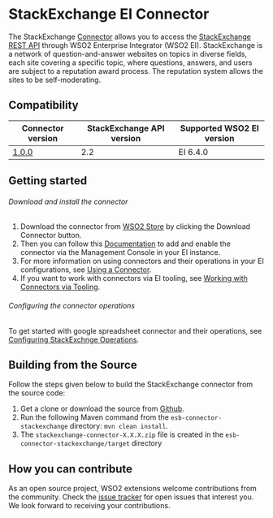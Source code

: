# StackExchange EI Connector

The StackExchange [Connector](https://docs.wso2.com/display/EI640/Working+with+Connectors) allows you to access the [StackExchange REST API](https://api.stackexchange.com/docs) 
through WSO2 Enterprise Integrator (WSO2 EI). StackExchange is a network of question-and-answer websites on topics in 
diverse fields, each site covering a specific topic, where questions, answers, and users are subject to a reputation 
award process. The reputation system allows the sites to be self-moderating.

## Compatibility

| Connector version | StackExchange API version | Supported WSO2 EI version |
| ------------- | ------------- | ------------- |
| [1.0.0](https://github.com/wso2-extensions/esb-connector-stackexchange/tree/org.wso2.carbon.connector.stackexchange-1.0.0) | 2.2 | EI 6.4.0 |

## Getting started

###### Download and install the connector

1. Download the connector from [WSO2 Store](https://store.wso2.com/store/assets/esbconnector/details/511c00f9-8529-4e50-b058-032deecdc802) by clicking the Download Connector button.
2. Then you can follow this [Documentation](https://docs.wso2.com/display/EI640/Working+with+Connectors+via+the+Management+Console) to add and enable the connector via the Management Console in your EI instance.
3. For more information on using connectors and their operations in your EI configurations, see [Using a Connector](https://docs.wso2.com/display/EI640/Using+a+Connector).
4. If you want to work with connectors via EI tooling, see [Working with Connectors via Tooling](https://docs.wso2.com/display/EI640/Working+with+Connectors+via+Tooling).

###### Configuring the connector operations

To get started with google spreadsheet connector and their operations, see [Configuring StackExchnge Operations](docs/config.md).

## Building from the Source

Follow the steps given below to build the StackExchange connector from the source code:

1. Get a clone or download the source from [Github](https://github.com/wso2-extensions/esb-connector-stackexchange).
2. Run the following Maven command from the `esb-connector-stackexchange` directory: `mvn clean install`.
3. The `stackexchange-connector-X.X.X.zip` file is created in the `esb-connector-stackexchange/target` directory

## How you can contribute

As an open source project, WSO2 extensions welcome contributions from the community.
Check the [issue tracker](https://github.com/wso2-extensions/esb-connector-stackexchange/issues) for open issues that interest you. We look forward to receiving your contributions.
